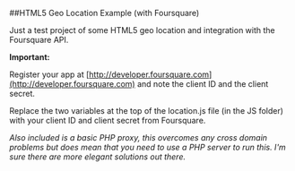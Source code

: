 ##HTML5 Geo Location Example (with Foursquare)

Just a test project of some HTML5 geo location and integration with the Foursquare API.

**Important:**

Register your app at [http://developer.foursquare.com](http://developer.foursquare.com) and note the client ID and the client secret.

Replace the two variables at the top of the location.js file (in the JS folder) with your client ID and client secret from Foursquare.

*Also included is a basic PHP proxy, this overcomes any cross domain problems but does mean that you need to use a PHP server to run this. I'm sure there are more elegant solutions out there.*
